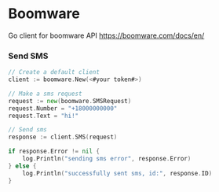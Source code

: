# Boomware
Go client for boomware API https://boomware.com/docs/en/

### Send SMS
```go
// Create a default client
client := boomware.New(<#your token#>)

// Make a sms request
request := new(boomware.SMSRequest) 
request.Number = "+18000000000"
request.Text = "hi!"

// Send sms
response := client.SMS(request)

if response.Error != nil {
    log.Println("sending sms error", response.Error)
} else {
    log.Println("successfully sent sms, id:", response.ID)
}
```